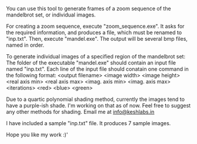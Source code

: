You can use this tool to generate frames of a zoom sequence of the mandelbrot set, or individual images.

For creating a zoom sequence, execute "zoom_sequence.exe". It asks for the required information, and produces a file, which must be renamed to "inp.txt". Then, execute "mandel.exe". The output will be several bmp files, named in order.

To generate individual images of a specified region of the mandelbrot set:
The folder of the executable "mandel.exe" should contain an input file named "inp.txt".
Each line of the input file should conatain one command in the following format:
\<output filename\> \<image width\> \<image height\> \<real axis min\> \<real axis max\> \<imag. axis min\> \<imag. axis max\> \<iterations\> \<red\> \<blue\> \<green\>

Due to a quartic polynomial shading method, currently the images tend to have a purple-ish shade. I'm working on that as of now.
Feel free to suggest any other methods for shading. Email me at info@keshlabs.in

I have included a sample "inp.txt" file. It produces 7 sample images. 

Hope you like my work :)'
